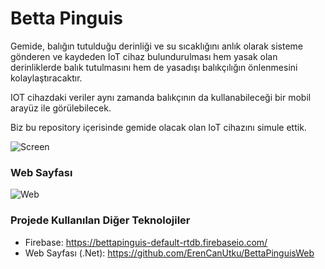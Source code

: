 # Betta Pinguis

Gemide, balığın tutulduğu derinliği ve su sıcaklığını anlık olarak sisteme gönderen ve kaydeden IoT cihaz bulundurulması hem yasak olan derinliklerde balık tutulmasını hem de yasadışı balıkçılığın önlenmesini kolaylaştıracaktır.

IOT cihazdaki veriler aynı zamanda balıkçının da kullanabileceği bir mobil arayüz ile görülebilecek.

Biz bu repository içerisinde gemide olacak olan IoT cihazını simule ettik.

![Screen](https://lh3.googleusercontent.com/fife/ABSRlIo_5bE4UA5tenU93Q1ujPTG1ZdneJyhczo84c0eRXq1RCgV_Jw_T9e17uhiafHuGkK7svXB_sb0f9B-tql16HbuCwrltC2d9eIiIHEKj03LfhjtARaJUfJy5tyvtB8Ppbw9TAD_2NFV-W9JquiYV2l_O5pH1SyA74KFYCBGpnuBXWLY_RUp8Dr2OAUI0KW6GD1ymno4Zeerbkq80zAcnhWNzEKD5QMmn8bcVLG9kz3DCIIsohT7rLBoGYeZlqQ1svINDIz6Rs1ng1s4IkbX-QZtYdWgytU1lRDDeVQwTo0GHHYFkOKNIopbaHfQPJC9t3p7r2vUArfrf5YvrzTmvWXcdH5xkRC29q-HO3tYwirgTGLHtgLzDdgaHx9Hjn4vHFsmhsx0O1DXWgAoetnGN80fjui-CUeXnNhyjgiS46OVaw7LV4gH9Id3P0mmqjoQzcjErSsBhMtKNojFHPI64KklfSt8X2lm623Obj0kElExfCaTSya6pKu5E_zu4JHVSrOvx5N5y5iCKlIBXWyRW8jl9209ehaDOR7iewdnnVDbLX4RFKJ5GCPJloa469Vk2cdzzAvvrZT76SyuPbAk_RWkGS07IALrs_4ZVK14ok-5ZdwllEzef_Oj4ltAK3Lxy907fQRNCMKI-3Hl8XGp6CiBGkp7j1DklYTpOZjuwlQkFSrn7sNZKftZuILnVAzCwsg9b8AY2BCibCzkyRekG9g1Bo7-iBs6FQ8=w1920-h947-ft)

### Web Sayfası

![Web](https://lh3.googleusercontent.com/W2_ESWd1K-C21faZ8KFeHjbz_l5-Su0eddwFve-7vnXYegmQ1AyF9W1ld3SAgjIC11c0egby9i7n0_rhuvpD=w1920-h947-rw)

### Projede Kullanılan Diğer Teknolojiler

- Firebase: https://bettapinguis-default-rtdb.firebaseio.com/
- Web Sayfası (.Net): https://github.com/ErenCanUtku/BettaPinguisWeb
